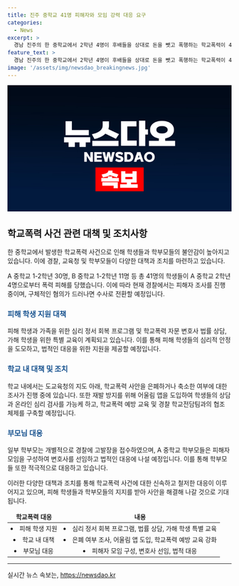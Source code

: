 ```yaml
---
title: 진주 중학교 41명 피해자와 모임 강력 대응 요구
categories:
  - News
excerpt: >
  경남 진주의 한 중학교에서 2학년 4명이 후배들을 상대로 돈을 뺏고 폭행하는 학교폭력이 41명의 피해자가 발생했다. 경남도교육청은 이에 대해 온라인 심리 검사 어플 어울림 도입, 피해 학생 지원 대책 등을 발표했다. 가해 학생들은 후배들에게 돈을 요구하고, 인증 사진을 요구하며 폭행과 협박을 가했으며, 학폭 사안을 은폐한 것으로 추정된다. 경찰은 현재 피해자 조사를 진행 중이며, 학부모들은 학폭 피해자 모임을 구성하여 법적 대응을 모색 중이다.
feature_text: >
  경남 진주의 한 중학교에서 2학년 4명이 후배들을 상대로 돈을 뺏고 폭행하는 학교폭력이 41명의 피해자가 발생했다. 경남도교육청은 이에 대해 온라인 심리 검사 어플 어울림 도입, 피해 학생 지원 대책 등을 발표했다. 가해 학생들은 후배들에게 돈을 요구하고, 인증 사진을 요구하며 폭행과 협박을 가했으며, 학폭 사안을 은폐한 것으로 추정된다. 경찰은 현재 피해자 조사를 진행 중이며, 학부모들은 학폭 피해자 모임을 구성하여 법적 대응을 모색 중이다.
image: '/assets/img/newsdao_breakingnews.jpg'
---
```


<p><img src="/assets/img/newsdao_breakingnews.jpg" alt="firstkoreanews 속보" /></p>

<h2 data-ke-size="size26">학교폭력 사건 관련 대책 및 조치사항</h2>

<p>한 중학교에서 발생한 학교폭력 사건으로 인해 학생들과 학부모들의 불안감이 높아지고 있습니다. 이에 경찰, 교육청 및 학부모들이 다양한 대책과 조치를 마련하고 있습니다.</p>

<p data-ke-size="size16">A 중학교 1-2학년 30명, B 중학교 1-2학년 11명 등 총 41명의 학생들이 A 중학교 2학년 4명으로부터 폭력 피해를 당했습니다. 이에 따라 현재 경찰에서는 피해자 조사를 진행 중이며, 구체적인 혐의가 드러나면 수사로 전환할 예정입니다.</p>

<h3><b><span style="color: #1a5490;">피해 학생 지원 대책</span></b></h3>

<p>피해 학생과 가족을 위한 심리 정서 회복 프로그램 및 학교폭력 자문 변호사 법률 상담, 가해 학생을 위한 특별 교육이 계획되고 있습니다. 이를 통해 피해 학생들의 심리적 안정을 도모하고, 법적인 대응을 위한 지원을 제공할 예정입니다.</p>

<h3><b><span style="color: #1a5490;">학교 내 대책 및 조치</span></b></h3>

<p>학교 내에서는 도교육청의 지도 아래, 학교폭력 사안을 은폐하거나 축소한 여부에 대한 조사가 진행 중에 있습니다. 또한 재발 방지를 위해 어울림 앱을 도입하여 학생들의 상담과 온라인 심리 검사를 가능케 하고, 학교폭력 예방 교육 및 경찰 학교전담팀과의 협조 체제를 구축할 예정입니다.</p>

<h3><b><span style="color: #1a5490;">부모님 대응</span></b></h3>

<p>일부 학부모는 개별적으로 경찰에 고발장을 접수하였으며, A 중학교 학부모들은 피해자 모임을 구성하여 변호사를 선임하고 법적인 대응에 나설 예정입니다. 이를 통해 학부모들 또한 적극적으로 대응하고 있습니다.</p>

<p>이러한 다양한 대책과 조치를 통해 학교폭력 사건에 대한 신속하고 철저한 대응이 이루어지고 있으며, 피해 학생들과 학부모들의 지지를 받아 사안을 해결해 나갈 것으로 기대됩니다. </p>

<table>
<thead>
<tr>
<td style="text-align: center; height: 17px;"><b>학교폭력 대응</b></td>
<td style="text-align: center; height: 17px;"><b>내용</b></td>
</tr>
</thead>
<tbody>
<tr>
<td style="text-align: center; height: 17px;"><li>피해 학생 지원</li></td>
<td style="text-align: center; height: 17px;"><li>심리 정서 회복 프로그램, 법률 상담, 가해 학생 특별 교육</li></td>
</tr>
<tr>
<td style="text-align: center; height: 17px;"><li>학교 내 대책</li></td>
<td style="text-align: center; height: 17px;"><li>은폐 여부 조사, 어울림 앱 도입, 학교폭력 예방 교육 강화</li></td>
</tr>
<tr>
<td style="text-align: center; height: 17px;"><li>부모님 대응</li></td>
<td style="text-align: center; height: 17px;"><li>피해자 모임 구성, 변호사 선임, 법적 대응</li></td>
</tr>
</tbody>
</table>

<hr>
실시간 뉴스 속보는, <a href="https://newsdao.kr" rel="dofollow">https://newsdao.kr</a>


